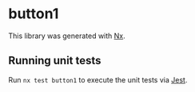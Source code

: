 # button1

This library was generated with [Nx](https://nx.dev).

## Running unit tests

Run `nx test button1` to execute the unit tests via [Jest](https://jestjs.io).
